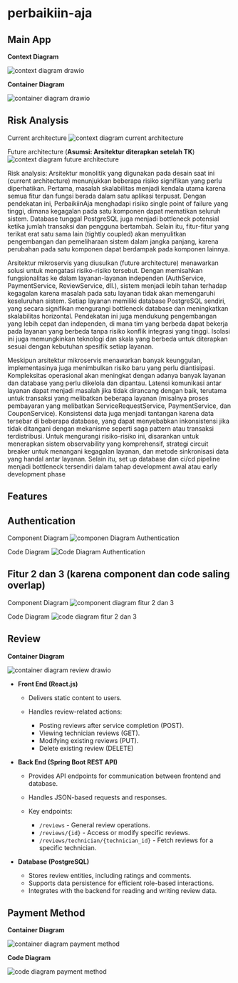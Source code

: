 # perbaikiin-aja

## Main App

**Context Diagram**

![context diagram drawio](https://github.com/user-attachments/assets/bd13b0cd-f115-4866-8463-7c697e0f04fd)

**Container Diagram**

![container diagram drawio](https://github.com/user-attachments/assets/cc7add40-2275-4e82-b85b-0535658a5f17)

## Risk Analysis

Current architecture
![context diagram current architecture](assets/risk-analysis-context-diagram.png)

Future architecture (**Asumsi: Arsitektur diterapkan setelah TK**)
![context diagram future architecture](assets/future-architecture.png)

Risk analysis:
Arsitektur monolitik yang digunakan pada desain saat ini (current architecture) menunjukkan beberapa risiko signifikan yang perlu diperhatikan. Pertama, masalah skalabilitas menjadi kendala utama karena semua fitur dan fungsi berada dalam satu aplikasi terpusat. Dengan pendekatan ini, PerbaikiinAja menghadapi risiko single point of failure yang tinggi, dimana kegagalan pada satu komponen dapat mematikan seluruh sistem. Database tunggal PostgreSQL juga menjadi bottleneck potensial ketika jumlah transaksi dan pengguna bertambah. Selain itu, fitur-fitur yang terikat erat satu sama lain (tightly coupled) akan menyulitkan pengembangan dan pemeliharaan sistem dalam jangka panjang, karena perubahan pada satu komponen dapat berdampak pada komponen lainnya.

Arsitektur mikroservis yang diusulkan (future architecture) menawarkan solusi untuk mengatasi risiko-risiko tersebut. Dengan memisahkan fungsionalitas ke dalam layanan-layanan independen (AuthService, PaymentService, ReviewService, dll.), sistem menjadi lebih tahan terhadap kegagalan karena masalah pada satu layanan tidak akan memengaruhi keseluruhan sistem. Setiap layanan memiliki database PostgreSQL sendiri, yang secara signifikan mengurangi bottleneck database dan meningkatkan skalabilitas horizontal. Pendekatan ini juga mendukung pengembangan yang lebih cepat dan independen, di mana tim yang berbeda dapat bekerja pada layanan yang berbeda tanpa risiko konflik integrasi yang tinggi. Isolasi ini juga memungkinkan teknologi dan skala yang berbeda untuk diterapkan sesuai dengan kebutuhan spesifik setiap layanan.

Meskipun arsitektur mikroservis menawarkan banyak keunggulan, implementasinya juga menimbulkan risiko baru yang perlu diantisipasi. Kompleksitas operasional akan meningkat dengan adanya banyak layanan dan database yang perlu dikelola dan dipantau. Latensi komunikasi antar layanan dapat menjadi masalah jika tidak dirancang dengan baik, terutama untuk transaksi yang melibatkan beberapa layanan (misalnya proses pembayaran yang melibatkan ServiceRequestService, PaymentService, dan CouponService). Konsistensi data juga menjadi tantangan karena data tersebar di beberapa database, yang dapat menyebabkan inkonsistensi jika tidak ditangani dengan mekanisme seperti saga pattern atau transaksi terdistribusi. Untuk mengurangi risiko-risiko ini, disarankan untuk menerapkan sistem observability yang komprehensif, strategi circuit breaker untuk menangani kegagalan layanan, dan metode sinkronisasi data yang handal antar layanan. Selain itu, set up database dan ci/cd pipeline menjadi bottleneck tersendiri dalam tahap development awal atau early development phase


## Features

## Authentication

Component Diagram 
![componen Diagram Authentication](./assets/ComponentDiagramAuth.jpg)

Code Diagram 
![Code Diagram Authentication](./assets/CodeDiagramAuth.jpg)

## Fitur 2 dan 3 (karena component dan code saling overlap)

Component Diagram
![component diagram fitur 2 dan 3](assets/component-diagram-feature-2-and-3.png)

Code Diagram
![code diagram fitur 2 dan 3](assets/Feature3andFeature2CodeDiagram.png)

## Review

**Container Diagram**

![container diagram review drawio](https://github.com/user-attachments/assets/a3e7d1a3-bced-4be2-9cf3-e97c5d52182a)

* **Front End (React.js)**

  * Delivers static content to users.
  * Handles review-related actions:

    * Posting reviews after service completion (POST).
    * Viewing technician reviews (GET).
    * Modifying existing reviews (PUT).
    * Delete existing review (DELETE)

* **Back End (Spring Boot REST API)**

  * Provides API endpoints for communication between frontend and database.
  * Handles JSON-based requests and responses.
  * Key endpoints:

    * `/reviews` - General review operations.
    * `/reviews/{id}` - Access or modify specific reviews.
    * `/reviews/technician/{technician_id}` - Fetch reviews for a specific technician.

* **Database (PostgreSQL)**

  * Stores review entities, including ratings and comments.
  * Supports data persistence for efficient role-based interactions.
  * Integrates with the backend for reading and writing review data.

## Payment Method
**Container Diagram**

![container diagram payment method](assets/PaymentMethodContainerDiagram.png)

**Code Diagram**

![code diagram payment method](assets/PaymentMethodCodeDiagram.png)